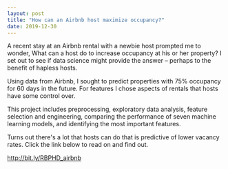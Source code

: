 ```yaml
---
layout: post
title: "How can an Airbnb host maximize occupancy?"
date: 2019-12-30
---
```


A recent stay at an Airbnb rental with a newbie host prompted me to wonder, What can a host do to increase occupancy at his or her property? I set out to see if data science might provide the answer – perhaps to the benefit of hapless hosts.

Using data from Airbnb, I sought to predict properties with 75% occupancy for 60 days in the future. For features I chose aspects of rentals that hosts have some control over.

This project includes preprocessing, exploratory data analysis, feature selection and engineering, comparing the performance of seven machine learning models, and identifying the most important features.

Turns out there's a lot that hosts can do that is predictive of lower vacancy rates. Click the link below to read on and find out.

http://bit.ly/RBPHD_airbnb
